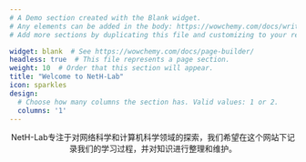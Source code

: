 ```yaml
---
# A Demo section created with the Blank widget.
# Any elements can be added in the body: https://wowchemy.com/docs/writing-markdown-latex/
# Add more sections by duplicating this file and customizing to your requirements.

widget: blank  # See https://wowchemy.com/docs/page-builder/
headless: true  # This file represents a page section.
weight: 10  # Order that this section will appear.
title: "Welcome to NetH-Lab"
icon: sparkles
design:
  # Choose how many columns the section has. Valid values: 1 or 2.
  columns: '1'
---
```



<center>NetH-Lab专注于对网络科学和计算机科学领域的探索，我们希望在这个网站下记录我们的学习过程，并对知识进行整理和维护。</center>

